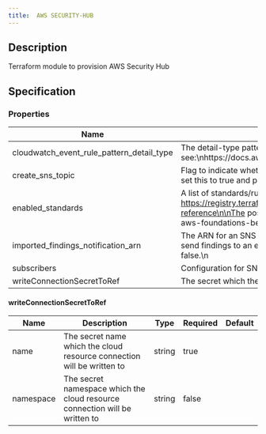 ```yaml
---
title:  AWS SECURITY-HUB
---
```


## Description

Terraform module to provision AWS Security Hub

## Specification


### Properties

 Name | Description | Type | Required | Default 
 ------------ | ------------- | ------------- | ------------- | ------------- 
 cloudwatch_event_rule_pattern_detail_type | The detail-type pattern used to match events that will be sent to SNS. \n\nFor more information, see:\nhttps://docs.aws.amazon.com/AmazonCloudWatch/latest/events/CloudWatchEventsandEventPatterns.html\n | string | false |  
 create_sns_topic | Flag to indicate whether an SNS topic should be created for notifications\n\nIf you want to send findings to a new SNS topic, set this to true and provide a valid configuration for subscribers\n | bool | false |  
 enabled_standards | A list of standards/rulesets to enable\n\nSee https://registry.terraform.io/providers/hashicorp/aws/latest/docs/resources/securityhub_standards_subscription#argument-reference\n\nThe possible values are:\n\n  - standards/aws-foundational-security-best-practices/v/1.0.0\n  - ruleset/cis-aws-foundations-benchmark/v/1.2.0\n  - standards/pci-dss/v/3.2.1\n | list(any) | false |  
 imported_findings_notification_arn | The ARN for an SNS topic to send findings notifications to. This is only used if create_sns_topic is false.\n\nIf you want to send findings to an existing SNS topic, set the value of this to the ARN of the existing topic and set \ncreate_sns_topic to false.\n | string | false |  
 subscribers | Configuration for SNS topic subscribers. See [AWS SNS Subscription documentation](https://registry.terraform.io/providers/hashicorp/aws/latest/docs/resources/sns_topic_subscription) for details. | `map(any)` | false |  
 writeConnectionSecretToRef | The secret which the cloud resource connection will be written to | [writeConnectionSecretToRef](#writeConnectionSecretToRef) | false |  


#### writeConnectionSecretToRef

 Name | Description | Type | Required | Default 
 ------------ | ------------- | ------------- | ------------- | ------------- 
 name | The secret name which the cloud resource connection will be written to | string | true |  
 namespace | The secret namespace which the cloud resource connection will be written to | string | false |  
